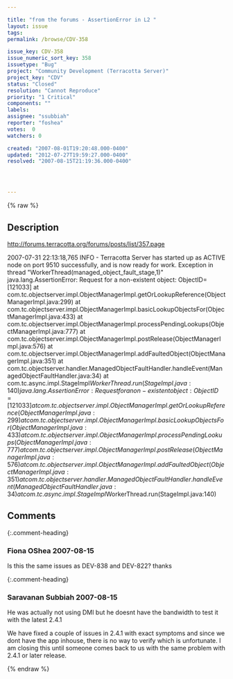 ```yaml
---

title: "from the forums - AssertionError in L2 "
layout: issue
tags: 
permalink: /browse/CDV-358

issue_key: CDV-358
issue_numeric_sort_key: 358
issuetype: "Bug"
project: "Community Development (Terracotta Server)"
project_key: "CDV"
status: "Closed"
resolution: "Cannot Reproduce"
priority: "1 Critical"
components: ""
labels: 
assignee: "ssubbiah"
reporter: "foshea"
votes:  0
watchers: 0

created: "2007-08-01T19:20:48.000-0400"
updated: "2012-07-27T19:59:27.000-0400"
resolved: "2007-08-15T21:19:36.000-0400"




---
```


{% raw %}

## Description

<div markdown="1" class="description">

http://forums.terracotta.org/forums/posts/list/357.page

2007-07-31 22:13:18,765 INFO - Terracotta Server has started up as ACTIVE node on port 9510 successfully, and is now ready for work.
 Exception in thread "WorkerThread(managed\_object\_fault\_stage,1)" java.lang.AssertionError: Request for a non-existent object: ObjectID=[121033]
 	at com.tc.objectserver.impl.ObjectManagerImpl.getOrLookupReference(ObjectManagerImpl.java:299)
 	at com.tc.objectserver.impl.ObjectManagerImpl.basicLookupObjectsFor(ObjectManagerImpl.java:433)
 	at com.tc.objectserver.impl.ObjectManagerImpl.processPendingLookups(ObjectManagerImpl.java:777)
 	at com.tc.objectserver.impl.ObjectManagerImpl.postRelease(ObjectManagerImpl.java:576)
 	at com.tc.objectserver.impl.ObjectManagerImpl.addFaultedObject(ObjectManagerImpl.java:351)
 	at com.tc.objectserver.handler.ManagedObjectFaultHandler.handleEvent(ManagedObjectFaultHandler.java:34)
 	at com.tc.async.impl.StageImpl$WorkerThread.run(StageImpl.java:140)
 java.lang.AssertionError: Request for a non-existent object: ObjectID=[121033]
 	at com.tc.objectserver.impl.ObjectManagerImpl.getOrLookupReference(ObjectManagerImpl.java:299)
 	at com.tc.objectserver.impl.ObjectManagerImpl.basicLookupObjectsFor(ObjectManagerImpl.java:433)
 	at com.tc.objectserver.impl.ObjectManagerImpl.processPendingLookups(ObjectManagerImpl.java:777)
 	at com.tc.objectserver.impl.ObjectManagerImpl.postRelease(ObjectManagerImpl.java:576)
 	at com.tc.objectserver.impl.ObjectManagerImpl.addFaultedObject(ObjectManagerImpl.java:351)
 	at com.tc.objectserver.handler.ManagedObjectFaultHandler.handleEvent(ManagedObjectFaultHandler.java:34)
 	at com.tc.async.impl.StageImpl$WorkerThread.run(StageImpl.java:140)
 

</div>

## Comments


{:.comment-heading}
### **Fiona OShea** <span class="date">2007-08-15</span>

<div markdown="1" class="comment">

Is this the same issues as DEV-838 and DEV-822? thanks

</div>


{:.comment-heading}
### **Saravanan Subbiah** <span class="date">2007-08-15</span>

<div markdown="1" class="comment">

He was actually not using DMI but he doesnt have the bandwidth to test it with the latest 2.4.1

We have fixed a couple of issues in 2.4.1 with exact symptoms and since we dont have the app inhouse, there is no way to verify which is unfortunate. I am closing this until someone comes back to us with the same problem with 2.4.1 or later release.

</div>



{% endraw %}
